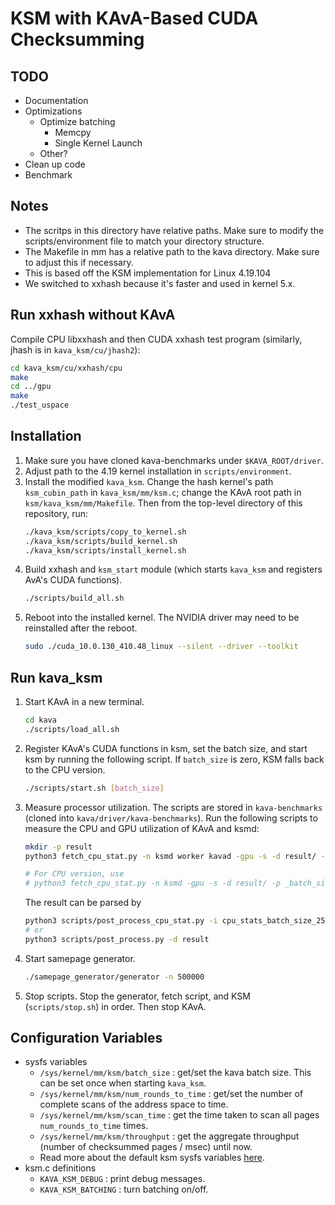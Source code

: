 # KSM with KAvA-Based CUDA Checksumming

## TODO
* Documentation
* Optimizations
    * Optimize batching
        * Memcpy
        * Single Kernel Launch
    * Other?
* Clean up code
* Benchmark

## Notes
* The scritps in this directory have relative paths. Make sure to modify the scripts/environment file to match your directory structure.
* The Makefile in mm has a relative path to the kava directory. Make sure to adjust this if necessary.
* This is based off the KSM implementation for Linux 4.19.104
* We switched to xxhash because it's faster and used in kernel 5.x.

## Run xxhash without KAvA
Compile CPU libxxhash and then CUDA xxhash test program (similarly, jhash is in `kava_ksm/cu/jhash2`):

```bash
cd kava_ksm/cu/xxhash/cpu
make
cd ../gpu
make
./test_uspace
```

## Installation
1. Make sure you have cloned kava-benchmarks under `$KAVA_ROOT/driver`.
2. Adjust path to the 4.19 kernel installation in `scripts/environment`.
3. Install the modified `kava_ksm`. Change the hash kernel's path `ksm_cubin_path` in `kava_ksm/mm/ksm.c`; change the KAvA root path in `ksm/kava_ksm/mm/Makefile`. Then from the top-level directory of this repository, run:
    ```bash
    ./kava_ksm/scripts/copy_to_kernel.sh
    ./kava_ksm/scripts/build_kernel.sh
    ./kava_ksm/scripts/install_kernel.sh
    ```
4. Build xxhash and `ksm_start` module (which starts `kava_ksm` and registers AvA's CUDA functions).
    ```bash
    ./scripts/build_all.sh
    ```
5. Reboot into the installed kernel. The NVIDIA driver may need to be reinstalled after the reboot.
    ```bash
    sudo ./cuda_10.0.130_410.48_linux --silent --driver --toolkit
    ```

## Run kava\_ksm
1. Start KAvA in a new terminal.
    ```bash
    cd kava
    ./scripts/load_all.sh
    ```

2. Register KAvA's CUDA functions in ksm, set the batch size, and start ksm by running the following script.
    If `batch_size` is zero, KSM falls back to the CPU version.
    ```bash
    ./scripts/start.sh [batch_size]
    ```

3. Measure processor utilization. The scripts are stored in `kava-benchmarks` (cloned into `kava/driver/kava-benchmarks`).
    Run the following scripts to measure the CPU and GPU utilization of KAvA and ksmd:
    ```bash
    mkdir -p result
    python3 fetch_cpu_stat.py -n ksmd worker kavad -gpu -s -d result/ -p _batch_size_256

    # For CPU version, use
    # python3 fetch_cpu_stat.py -n ksmd -gpu -s -d result/ -p _batch_size_0
    ```
    The result can be parsed by
    ```bash
    python3 scripts/post_process_cpu_stat.py -i cpu_stats_batch_size_256.txt -o cpu_stats_batch_size_256.csv
    # or
    python3 scripts/post_process.py -d result
    ```

4. Start samepage generator.
    ```bash
    ./samepage_generator/generator -n 500000

    ```

5. Stop scripts. Stop the generator, fetch script, and KSM (`scripts/stop.sh`) in order. Then stop KAvA.

## Configuration Variables
* sysfs variables
    * `/sys/kernel/mm/ksm/batch_size` : get/set the kava batch size. This can be set once when starting `kava_ksm`.
    * `/sys/kernel/mm/ksm/num_rounds_to_time` : get/set the number of complete scans of the address space to time.
    * `/sys/kernel/mm/ksm/scan_time` : get the time taken to scan all pages `num_rounds_to_time` times.
    * `/sys/kernel/mm/ksm/throughput` : get the aggregate throughput (number of checksummed pages / msec) until now.
    * Read more about the default ksm sysfs variables [here](https://github.com/torvalds/linux/blob/master/Documentation/admin-guide/mm/ksm.rst).
* ksm.c definitions
    * `KAVA_KSM_DEBUG` : print debug messages.
    * `KAVA_KSM_BATCHING` : turn batching on/off.
